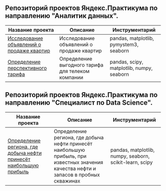 ## Репозиторий проектов Яндекс.Практикума по направлению "Аналитик данных".
| Название проекта      | Описание                                   | Инструментарий                         |
| --------------------- |--------------------------------------------| ---------------------------------------|
| [Исследование объявлений о продаже квартир](https://github.com/ZhannaSergeeva/praktikum/tree/main/Real_market_analysis)| Исследование объявлений о продаже квартир  | pandas, matplotlib, pymystem3, seaborn |
| [Определение перспективного тарифа](https://github.com/ZhannaSergeeva/praktikum/tree/main/Perspective_tariff)| Определение выгодного тарифа для телеком компании| pandas, scipy, matplotlib, numpy, seaborn |

## Репозиторий проектов Яндекс.Практикума по направлению "Специалист по Data Science".
| Название проекта      | Описание                                   | Инструментарий              |
| --------------------- |--------------------------------------------| ----------------------------|
|[Определение региона, где добыча нефти принесёт наибольшую прибыль](https://github.com/ZhannaSergeeva/praktikum/tree/main/Oil_production)|  Определение региона, где добыча нефти принесёт наибольшую прибыль, при известных значения качества нефти и запасов в пробных скважинах                                          | pandas, matplotlib, numpy, seaborn, scikit-learn, scipy |
